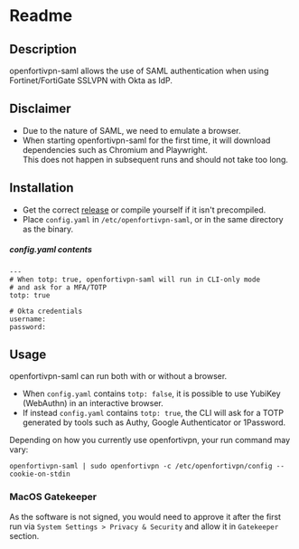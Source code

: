# Readme
## Description
openfortivpn-saml allows the use of SAML authentication when using Fortinet/FortiGate SSLVPN with Okta as IdP.
## Disclaimer
- Due to the nature of SAML, we need to emulate a browser.
- When starting openfortivpn-saml for the first time, it will download dependencies such as Chromium and Playwright.  
This does not happen in subsequent runs and should not take too long.
## Installation
- Get the correct [release](https://git.deribit.internal/deribit/sys-admin/openfortivpn-saml/-/releases) or compile yourself if it isn't precompiled.
- Place `config.yaml` in `/etc/openfortivpn-saml`, or in the same directory as the binary.
##### config.yaml contents
```
---
# When totp: true, openfortivpn-saml will run in CLI-only mode
# and ask for a MFA/TOTP
totp: true

# Okta credentials
username:
password:
```
## Usage
openfortivpn-saml can run both with or without a browser.  
- When `config.yaml` contains `totp: false`, it is possible to use YubiKey (WebAuthn) in an interactive browser.  
- If instead `config.yaml` contains `totp: true`, the CLI will ask for a TOTP generated by tools such as Authy, Google Authenticator or 1Password.

Depending on how you currently use openfortivpn, your run command may vary:  
```
openfortivpn-saml | sudo openfortivpn -c /etc/openfortivpn/config --cookie-on-stdin
```
### MacOS Gatekeeper
As the software is not signed, you would need to approve it after the first run via `System Settings > Privacy & Security` and allow it in `Gatekeeper` section.
